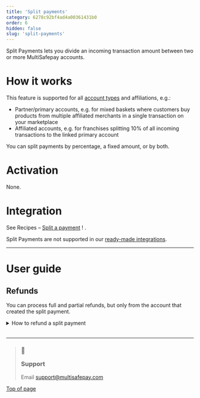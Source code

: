 ```yaml
---
title: 'Split payments'
category: 6278c92bf4ad4a00361431b0
order: 6
hidden: false
slug: 'split-payments'
---
```

Split Payments lets you divide an incoming transaction amount between two or more MultiSafepay accounts.

# How it works

This feature is supported for all [account types](/docs/create-account/) and affiliations, e.g.:

* Partner/primary accounts, e.g. for mixed baskets where customers buy products from multiple affiliated merchants in a single transaction on your marketplace
* Affiliated accounts, e.g. for franchises splitting 10% of all incoming transactions to the linked primary account

You can split payments by percentage, a fixed amount, or by both.

# Activation

None.

# Integration

See Recipes – <a href="https://docs.multisafepay.com/recipes/split-a-payment" target="_blank">Split a payment</a> <i class="fa fa-external-link" style="font-size:12px;color:#8b929e"></i> !<a href="https://cdnjs.cloudflare.com/ajax/libs/font-awesome/4.7.0/css/font-awesome.min.css" target="_blank"></a> <i class="fa fa-external-link" style="font-size:12px;color:#8b929e"></i>.

Split Payments are not supported in our [ready-made integrations](/docs/our-integrations/).

***

# User guide

## Refunds

You can process full and partial refunds, but only from the account that created the split payment.

<details id="how-to-refund-split-payment">
  <summary>How to refund a split payment</summary>

  <br />

  1. Sign in to your <a href="https://merchant.multisafepay.com" target="_blank">MultiSafepay dashboard</a> <i class="fa fa-external-link" style="font-size:12px;color:#8b929e"></i> !<a href="https://cdnjs.cloudflare.com/ajax/libs/font-awesome/4.7.0/css/font-awesome.min.css" target="_blank">external link icon</a> <i class="fa fa-external-link" style="font-size:12px;color:#8b929e"></i>.
  2. Go to **Transactions** > **Transaction overview**, and then click the relevant transaction.
  3. On the **Transaction details** page, click **Refund**.
  4. Enter the amount you want to refund to the customer, and then click **Confirm refund**.\
     The <Glossary>transaction status</Glossary> changes to **Initialized**.
  5. [Cancel the refund](/docs/refund-payments/).

  When the transaction status changes to **Completed**, the refund has been processed correctly. The customer receives the refund in the bank account the transaction was originally paid from the next business day.
</details>

<br />

***

<blockquote class="callout callout_info">
    <h3 class="callout-heading false">
        <span class="callout-icon">💬</span>
        <p>Support</p>
    </h3>
    <p>Email <a href="mailto:support@multisafepay.com">support@multisafepay.com</a></p>
</blockquote>

[Top of page](#)